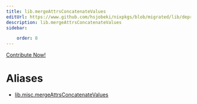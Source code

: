 ```yaml
---
title: lib.mergeAttrsConcatenateValues
editUrl: https://www.github.com/hsjobeki/nixpkgs/blob/migrated/lib/deprecated.nix#L208C27
description: lib.mergeAttrsConcatenateValues
sidebar:

    order: 8
---
```


<a href="https://www.github.com/hsjobeki/nixpkgs/blob/migrated/lib/deprecated.nix#L208C27">Contribute Now!</a>


# Aliases

- [lib.misc.mergeAttrsConcatenateValues](/nix-doc-comments/reference/lib/misc/lib-misc-mergeattrsconcatenatevalues)


